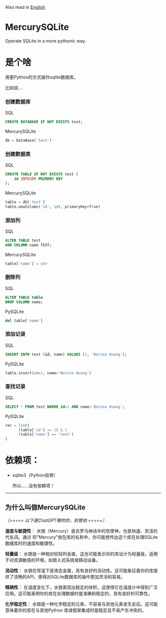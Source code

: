 Also read in [English](README.md)

# MercurySQLite
Operate SQLite in a more pythonic way.

# 是个啥
用更Python的方式操作sqlite数据库。

比如说....
### 创建数据库
SQL
```sql
CREATE DATABASE IF NOT EXISTS test;
```
MercurySQLite
```py
db = DataBase('test')
```

### 创建数据表
SQL
```sql
CREATE TABLE IF NOT EXISTS test (
    id INTEGER PRIMARY KEY
);
```
MercurySQLite
```py
table = db['test']
table.newColumn('id', int, primaryKey=True)
```

### 添加列
SQL
```sql
ALTER TABLE test
ADD COLUMN name TEXT;
```
MercurySQLite
```py
table['name'] = str
```

### 删除列
SQL
```sql
ALTER TABLE table
DROP COLUMN name;
```
PySQLite
```py
del table['name']
```

### 添加记录
SQL
```sql
INSERT INTO test (id, name) VALUES (1, 'Bernie Huang');
```
PySQLite
```py
table.insert(id=1, name='Bernie Huang')
```

### 查找记录
SQL
```sql
SELECT * FROM test WHERE id=1 AND name='Bernie Huang';
```
PySQLite
```py
rec = list(
      (table['id'] == 1) & \
      (table['name'] == 'test')
)
```


# 依赖项：
- sqlite3（Python自带）

  所以……没有依赖项！

---

## 为什么叫做MercurySQLite

*（===== 以下是ChatGPT瞎吹的，别管他 =====）*

**速度与敏捷性**： 水银（Mercury）是古罗马神话中的信使神，也是快速、灵活的代名词。通过
将"Mercury"放在库的名称中，你可能想传达这个库在处理SQLite数据库时的速度和敏捷性。

**轻量级**： 水银是一种相对较轻的金属，这也可能表示你的库设计为轻量级，适用于对资源敏感的环境，如嵌入式系统或移动设备。

**流动性**： 水银在常温下是液态金属，具有良好的流动性。这可能象征着你的库提供了流畅的API，使得对SQLite数据库的操作更加灵活和容易。

**精确性**： 在温度变化下，水银表现出稳定的体积，这使得它在温度计中得到广泛应用。这可能表明你的库在处理数据时是准确和稳定的，具有良好的可靠性。

**化学稳定性**： 水银是一种化学稳定的元素，不容易与其他元素发生反应。这可能意味着你的库在与其他Python 库或框架集成时是稳定且不易产生冲突的。